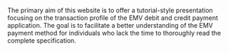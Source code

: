 The primary aim of this website is to offer a tutorial-style presentation focusing on the transaction profile of the EMV debit and credit payment application. The goal is to facilitate a better understanding of the EMV payment method for individuals who lack the time to thoroughly read the complete specification.

